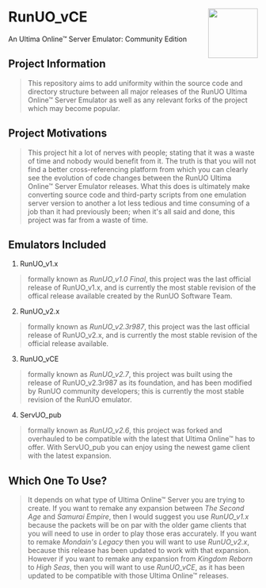 # RunUO_vCE<img align="right" width="100" height="100" src="https://i.postimg.cc/fR3MNJWs/gameico-0005.png/100/100">
An Ultima Online™ Server Emulator: Community Edition

## Project Information
> This repository aims to add uniformity within the source code and directory structure between all major releases of the RunUO Ultima Online™ Server Emulator as well as any relevant forks of the project which may become popular.

## Project Motivations
> This project hit a lot of nerves with people; stating that it was a waste of time and nobody would benefit from it. The truth is that you will not find a better cross-referencing platform from which you can clearly see the evolution of code changes between the RunUO Ultima Online™ Server Emulator releases. What this does is ultimately make converting source code and third-party scripts from one emulation server version to another a lot less tedious and time consuming of a job than it had previously been; when it's all said and done, this project was far from a waste of time.

## Emulators Included
1. RunUO_v1.x
> formally known as *RunUO_v1.0 Final*, this project was the last official release of RunUO_v1.x, and is currently the most stable revision of the offical release available created by the RunUO Software Team.

2. RunUO_v2.x
> formally known as *RunUO_v2.3r987*, this project was the last official release of RunUO_v2.x, and is currently the most stable revision of the official release available.

3. RunUO_vCE
> formally known as *RunUO_v2.7*, this project was built using the release of RunUO_v2.3r987 as its foundation, and has been modified by RunUO community developers; this is currently the most stable revision of the RunUO emulator.

4. ServUO_pub
> formally known as *RunUO_v2.6*, this project was forked and overhauled to be compatible with the latest that Ultima Online™ has to offer. With ServUO_pub you can enjoy using the newest game client with the latest expansion.

## Which One To Use?
> It depends on what type of Ultima Online™ Server you are trying to create. If you want to remake any expansion between *The Second Age* and *Samurai Empire*, then I would suggest you use *RunUO_v1.x* because the packets will be on par with the older game clients that you will need to use in order to play those eras accurately. If you want to remake *Mondain's Legacy* then you will want to use *RunUO_v2.x*, because this release has been updated to work with that expansion. However if you want to remake any expansion from *Kingdom Reborn* to *High Seas*, then you will want to use *RunUO_vCE*, as it has been updated to be compatible with those Ultima Online™ releases.



